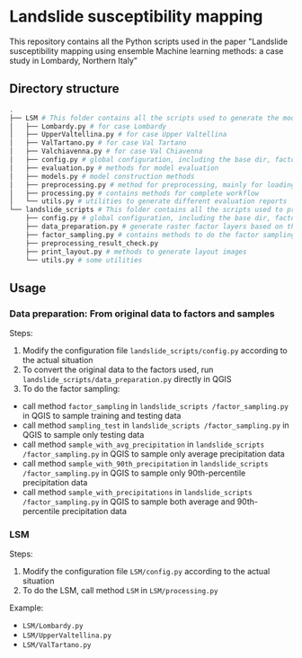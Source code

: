 # Landslide susceptibility mapping

This repository contains all the Python scripts used in the paper "Landslide susceptibility mapping using ensemble Machine learning methods: a case study in Lombardy, Northern Italy"

## Directory structure
```sh
.
├── LSM # This folder contains all the scripts used to generate the models and LSM
│   ├── Lombardy.py # for case Lombardy
│   ├── UpperValtellina.py # for case Upper Valtellina
│   ├── ValTartano.py # for case Val Tartano
│   ├── Valchiavenna.py # for case Val Chiavenna
│   ├── config.py # global configuration, including the base dir, factor names, etc
│   ├── evaluation.py # methods for model evaluation
│   ├── models.py # model construction methods
│   ├── preprocessing.py # method for preprocessing, mainly for loading sample and target data.
│   ├── processing.py # contains methods for complete workflow
│   └── utils.py # utilities to generate different evaluation reports
└── landslide_scripts # This folder contains all the scripts used to preprocess the raw data source, mainly running in QGIS
    ├── config.py # global configuration, including the base dir, factor path, etc
    ├── data_preparation.py # generate raster factor layers based on the original raster/vector data.
    ├── factor_sampling.py # contains methods to do the factor sampling
    ├── preprocessing_result_check.py
    ├── print_layout.py # methods to generate layout images
    └── utils.py # some utilities
```

## Usage
### Data preparation: From original data to factors and samples
Steps:
1. Modify the configuration file `landslide_scripts/config.py` according to the actual situation
2. To convert the original data to the factors used, run `landslide_scripts/data_preparation.py` directly in QGIS
3. To do the factor sampling:
- call method `factor_sampling` in `landslide_scripts
/factor_sampling.py` in QGIS to sample training and testing data
- call method `sampling_test` in `landslide_scripts
/factor_sampling.py` in QGIS to sample only testing data
- call method `sample_with_avg_precipitation` in `landslide_scripts
/factor_sampling.py` in QGIS to sample only average precipitation data
- call method `sample_with_90th_precipitation` in `landslide_scripts
/factor_sampling.py` in QGIS to sample only 90th-percentile precipitation data
- call method `sample_with_precipitations` in `landslide_scripts
/factor_sampling.py` in QGIS to sample both average and 90th-percentile precipitation data

### LSM
Steps:
1. Modify the configuration file `LSM/config.py` according to the actual situation
2. To do the LSM, call method `LSM` in `LSM/processing.py`

Example:
- `LSM/Lombardy.py`
- `LSM/UpperValtellina.py`
- `LSM/ValTartano.py`
